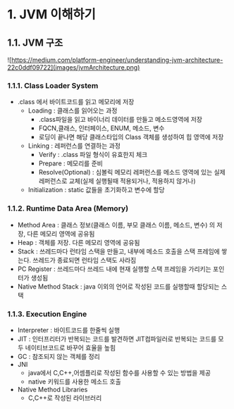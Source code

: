 # 1. JVM 이해하기

## 1.1. JVM 구조

![https://medium.com/platform-engineer/understanding-jvm-architecture-22c0ddf09722](images/jvmArchitecture.png)

### 1.1.1. Class Loader System

- .class 에서 바이트코드를 읽고 메모리에 저장
  - Loading : 클래스를 읽어오는 과정
    - .class파일을 읽고 바이너리 데이터를 만들고 메소드영역에 저장
    - FQCN,클래스, 인터페이스, ENUM, 메소드, 변수
    - 로딩이 끝나면 해당 클래스타입의 Class 객체를 생성하여 힙 영역에 저장
  - Linking : 레퍼런스를 연결하는 과정
    - Verify : .class 파일 형식이 유효한지 체크
    - Prepare : 메모리를 준비
    - Resolve(Optional) : 심볼릭 메모리 레퍼런스를 메소드 영역에 있는 실제 레퍼런스로 교체(실제 실행될때 적용되거나, 적용하지 않거나)
  - Initialization : static 값들을 초기화하고 변수에 할당

### 1.1.2. Runtime Data Area (Memory)

- Method Area : 클래스 정보(클래스 이름, 부모 클래스 이름, 메소드, 변수) 의 저장, 다른 메모리 영역에 공유됨
- Heap : 객체를 저장. 다른 메모리 영역에 공유됨
- Stack : 쓰레드마다 런타임 스택을 만들고, 내부에 메소드 호출을 스택 프레임에 쌓는다. 쓰레드가 종료되면 런타임 스택도 사라짐
- PC Register : 쓰레드마다 쓰레드 내에 현재 실행할 스택 프레임을 가리키는 포인터가 생성됨
- Native Method Stack : java 이외의 언어로 작성된 코드를 실행할때 할당되는 스택

### 1.1.3. Execution Engine

- Interpreter : 바이트코드를 한줄씩 실행
- JIT : 인터프리터가 반복되는 코드를 발견하면 JIT컴파일러로 반복되는 코드를 모두 네이티브코드로 바꾸어 효율을 높힘
- GC : 참조되지 않는 객체를 정리
- JNI
  - java에서 C,C++,어셈플리로 작성된 함수를 사용할 수 있는 방법을 제공
  - native 키워드를 사용한 메소드 호출
- Native Method Libraries
  - C,C++로 작성된 라이브러리
